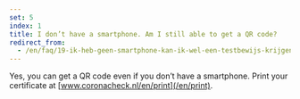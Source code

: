 ```yaml
---
set: 5
index: 1
title: I don’t have a smartphone. Am I still able to get a QR code?
redirect_from: 
  - /en/faq/19-ik-heb-geen-smartphone-kan-ik-wel-een-testbewijs-krijgen
---
```

Yes, you can get a QR code even if you don’t have a smartphone. Print your  certificate at [www.coronacheck.nl/en/print](/en/print).
